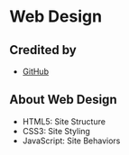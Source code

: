 # Web Design

## Credited by

- [GitHub](https://github.com/PacktPublishing/HTML-CSS-and-JavaScript-for-Beginners---A-Web-Design-Course)

## About Web Design

- HTML5: Site Structure
- CSS3: Site Styling
- JavaScript: Site Behaviors
